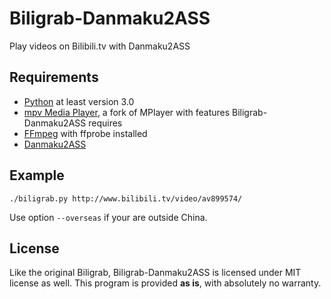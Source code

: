 Biligrab-Danmaku2ASS
====================

Play videos on Bilibili.tv with Danmaku2ASS


Requirements
------------

- [Python](https://www.python.org/) at least version 3.0
- [mpv Media Player](http://mpv.io/), a fork of MPlayer with features Biligrab-Danmaku2ASS requires
- [FFmpeg](https://www.ffmpeg.org/) with ffprobe installed
- [Danmaku2ASS](https://github.com/m13253/danmaku2ass)


Example
-----

```
./biligrab.py http://www.bilibili.tv/video/av899574/
```
Use option `--overseas` if your are outside China.


License
-------

Like the original Biligrab, Biligrab-Danmaku2ASS is licensed under MIT license
as well. This program is provided **as is**, with absolutely no warranty.
